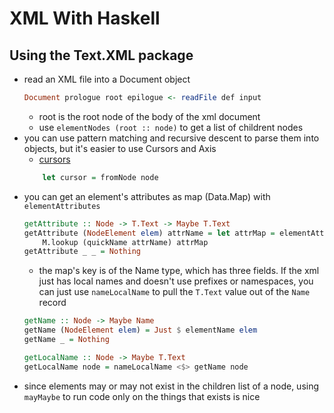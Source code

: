 # XML With Haskell

## Using the Text.XML package
- read an XML file into a Document object
    ```haskell
    Document prologue root epilogue <- readFile def input
    ```
    - root is the root node of the body of the xml document
    - use `elementNodes (root :: node)` to get a list of childrent nodes
- you can use pattern matching and recursive descent to parse them into objects, but it's easier to use Cursors and Axis
    - [cursors](https://hackage.haskell.org/package/xml-conduit-1.9.1.3/docs/Text-XML-Cursor.html)
    ```haskell
        let cursor = fromNode node
    ```
- you can get an element's attributes as map (Data.Map) with `elementAttributes`
    ```haskell
    getAttribute :: Node -> T.Text -> Maybe T.Text
    getAttribute (NodeElement elem) attrName = let attrMap = elementAttributes elem in
        M.lookup (quickName attrName) attrMap
    getAttribute _ _ = Nothing
    ```
    - the map's key is of the Name type, which has three fields. If the xml just has local names and doesn't use prefixes or namespaces, you can just use `nameLocalName` to pull the `T.Text` value out of the `Name` record
    ```haskell
    getName :: Node -> Maybe Name
    getName (NodeElement elem) = Just $ elementName elem
    getName _ = Nothing

    getLocalName :: Node -> Maybe T.Text
    getLocalName node = nameLocalName <$> getName node
    ```
- since elements may or may not exist in the children list of a node, using `mayMaybe` to run code only on the things that exists is nice
